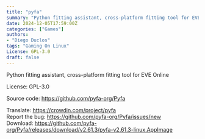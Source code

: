 ```yaml
---
title: "pyfa"
summary: "Python fitting assistant, cross-platform fitting tool for EVE Online"
date: 2024-12-05T17:59:00Z
categories: ["Games"]
authors:
- "Diego Duclos"
tags: "Gaming On Linux"
License: GPL-3.0
draft: false
---
```


Python fitting assistant, cross-platform fitting tool for EVE Online

License: GPL-3.0

Source code: <https://github.com/pyfa-org/Pyfa>

Translate: <https://crowdin.com/project/pyfa>  
Report the bug: <https://github.com/pyfa-org/Pyfa/issues/new>  
Download: <https://github.com/pyfa-org/Pyfa/releases/download/v2.61.3/pyfa-v2.61.3-linux.AppImage>
